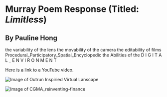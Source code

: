 # Murray Poem Response (Titled: *Limitless*) 

## By Pauline Hong

 the variability of the lens
  the movability of the camera 
    the editability of films 
 Procedural_Participatory_Spatial_Encyclopedic
 the Abilities of the D I G I T A L _ E N V I R O N M E N T 

[Here is a link to a YouTube video.](https://www.youtube.com/watch?v=fIsv2vVX_kI)

![Image of Outrun Inspiried Virtual Lanscape](https://i.redd.it/8ph86sxomzcz.jpg)

![Image of CGMA_reinventing-finance](https://qtxasset.com/cfoinnovation/1551429266/CGMA-reinventing_finance_image.JPG?PK4eXJgCqF.DO68h7o4M4xe1w1GF0Xsc)
